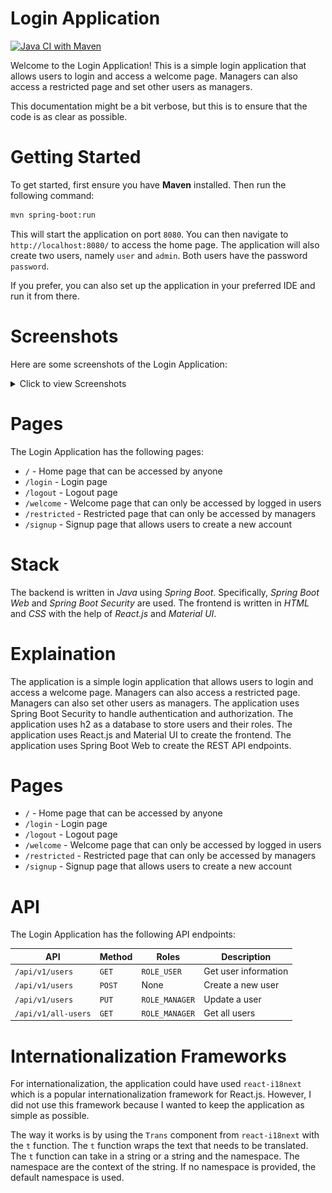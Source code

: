 # Login Application

[![Java CI with Maven](https://github.com/alexkmj/login-application/actions/workflows/maven.yml/badge.svg)](https://github.com/alexkmj/login-application/actions/workflows/maven.yml)

Welcome to the Login Application! This is a simple login application that allows
users to login and access a welcome page. Managers can also access a restricted
page and set other users as managers.

This documentation might be a bit verbose, but this is to ensure that the code
is as clear as possible.

# Getting Started

To get started, first ensure you have **Maven** installed. Then run the
following command:

```bash
mvn spring-boot:run
```

This will start the application on port `8080`. You can then navigate to
`http://localhost:8080/` to access the home page. The application will also
create two users, namely `user` and `admin`. Both users have the password
`password`.

If you prefer, you can also set up the application in your preferred IDE and run
it from there.

# Screenshots

Here are some screenshots of the Login Application:

<details>
  <summary>Click to view Screenshots</summary>

## Home Page

![Home Page](screenshots/home.png)

## Signup Page

![Signup Page](screenshots/signup.png)

## Login Page

![Login Page](screenshots/login.png)

## Logout Page

![Logout Page](screenshots/logout.png)

## Welcome Page

![Welcome Page](screenshots/welcome.png)

## Restricted Page

![Restricted Page](screenshots/restricted.png)
</details>

# Pages

The Login Application has the following pages:

- `/` - Home page that can be accessed by anyone
- `/login` - Login page
- `/logout` - Logout page
- `/welcome` - Welcome page that can only be accessed by logged in users
- `/restricted` - Restricted page that can only be accessed by managers
- `/signup` - Signup page that allows users to create a new account

# Stack

The backend is written in *Java* using *Spring Boot*. Specifically,
*Spring Boot Web* and *Spring Boot Security* are used. The frontend is written
in *HTML* and *CSS* with the help of *React.js* and *Material UI*.

# Explaination

The application is a simple login application that allows users to login and
access a welcome page. Managers can also access a restricted page. Managers can
also set other users as managers. The application uses Spring Boot Security to
handle authentication and authorization. The application uses h2 as a database
to store users and their roles. The application uses React.js and Material UI to
create the frontend. The application uses Spring Boot Web to create the REST API
endpoints.

# Pages

- `/` - Home page that can be accessed by anyone
- `/login` - Login page
- `/logout` - Logout page
- `/welcome` - Welcome page that can only be accessed by logged in users
- `/restricted` - Restricted page that can only be accessed by managers
- `/signup` - Signup page that allows users to create a new account

# API

The Login Application has the following API endpoints:

| API                 | Method | Roles          | Description          |
| ------------------- | ------ | -------------- | -------------------- |
| `/api/v1/users`     | `GET`  | `ROLE_USER`    | Get user information |
| `/api/v1/users`     | `POST` | None           | Create a new user    |
| `/api/v1/users`     | `PUT`  | `ROLE_MANAGER` | Update a user        |
| `/api/v1/all-users` | `GET`  | `ROLE_MANAGER` | Get all users        |

# Internationalization Frameworks

For internationalization, the application could have used `react-i18next` which
is a popular internationalization framework for React.js. However, I did not use
this framework because I wanted to keep the application as simple as possible.

The way it works is by using the `Trans` component from `react-i18next` with
the `t` function. The `t` function wraps the text that needs to be translated.
The `t` function can take in a string or a string and the namespace. The
namespace are the context of the string. If no namespace is provided, the
default namespace is used.
